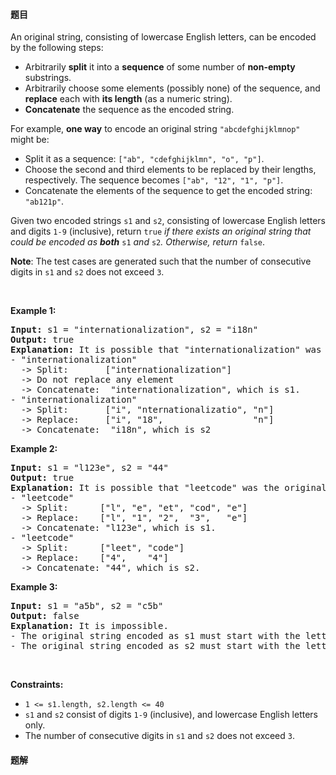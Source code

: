 #### 题目
<p>An original string, consisting of lowercase English letters, can be encoded by the following steps:</p>

<ul>
	<li>Arbitrarily <strong>split</strong> it into a <strong>sequence</strong> of some number of <strong>non-empty</strong> substrings.</li>
	<li>Arbitrarily choose some elements (possibly none) of the sequence, and <strong>replace</strong> each with <strong>its length</strong> (as a numeric string).</li>
	<li><strong>Concatenate</strong> the sequence as the encoded string.</li>
</ul>

<p>For example, <strong>one way</strong> to encode an original string <code>&quot;abcdefghijklmnop&quot;</code> might be:</p>

<ul>
	<li>Split it as a sequence: <code>[&quot;ab&quot;, &quot;cdefghijklmn&quot;, &quot;o&quot;, &quot;p&quot;]</code>.</li>
	<li>Choose the second and third elements to be replaced by their lengths, respectively. The sequence becomes <code>[&quot;ab&quot;, &quot;12&quot;, &quot;1&quot;, &quot;p&quot;]</code>.</li>
	<li>Concatenate the elements of the sequence to get the encoded string: <code>&quot;ab121p&quot;</code>.</li>
</ul>

<p>Given two encoded strings <code>s1</code> and <code>s2</code>, consisting of lowercase English letters and digits <code>1-9</code> (inclusive), return <code>true</code><em> if there exists an original string that could be encoded as <strong>both</strong> </em><code>s1</code><em> and </em><code>s2</code><em>. Otherwise, return </em><code>false</code>.</p>

<p><strong>Note</strong>: The test cases are generated such that the number of consecutive digits in <code>s1</code> and <code>s2</code> does not exceed <code>3</code>.</p>

<p>&nbsp;</p>
<p><strong class="example">Example 1:</strong></p>

<pre>
<strong>Input:</strong> s1 = &quot;internationalization&quot;, s2 = &quot;i18n&quot;
<strong>Output:</strong> true
<strong>Explanation:</strong> It is possible that &quot;internationalization&quot; was the original string.
- &quot;internationalization&quot; 
  -&gt; Split:       [&quot;internationalization&quot;]
  -&gt; Do not replace any element
  -&gt; Concatenate:  &quot;internationalization&quot;, which is s1.
- &quot;internationalization&quot;
  -&gt; Split:       [&quot;i&quot;, &quot;nternationalizatio&quot;, &quot;n&quot;]
  -&gt; Replace:     [&quot;i&quot;, &quot;18&quot;,                 &quot;n&quot;]
  -&gt; Concatenate:  &quot;i18n&quot;, which is s2
</pre>

<p><strong class="example">Example 2:</strong></p>

<pre>
<strong>Input:</strong> s1 = &quot;l123e&quot;, s2 = &quot;44&quot;
<strong>Output:</strong> true
<strong>Explanation:</strong> It is possible that &quot;leetcode&quot; was the original string.
- &quot;leetcode&quot; 
  -&gt; Split:      [&quot;l&quot;, &quot;e&quot;, &quot;et&quot;, &quot;cod&quot;, &quot;e&quot;]
  -&gt; Replace:    [&quot;l&quot;, &quot;1&quot;, &quot;2&quot;,  &quot;3&quot;,   &quot;e&quot;]
  -&gt; Concatenate: &quot;l123e&quot;, which is s1.
- &quot;leetcode&quot; 
  -&gt; Split:      [&quot;leet&quot;, &quot;code&quot;]
  -&gt; Replace:    [&quot;4&quot;,    &quot;4&quot;]
  -&gt; Concatenate: &quot;44&quot;, which is s2.
</pre>

<p><strong class="example">Example 3:</strong></p>

<pre>
<strong>Input:</strong> s1 = &quot;a5b&quot;, s2 = &quot;c5b&quot;
<strong>Output:</strong> false
<strong>Explanation:</strong> It is impossible.
- The original string encoded as s1 must start with the letter &#39;a&#39;.
- The original string encoded as s2 must start with the letter &#39;c&#39;.
</pre>

<p>&nbsp;</p>
<p><strong>Constraints:</strong></p>

<ul>
	<li><code>1 &lt;= s1.length, s2.length &lt;= 40</code></li>
	<li><code>s1</code> and <code>s2</code> consist of digits <code>1-9</code> (inclusive), and lowercase English letters only.</li>
	<li>The number of consecutive digits in <code>s1</code> and <code>s2</code> does not exceed <code>3</code>.</li>
</ul>


 #### 题解